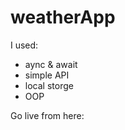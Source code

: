 # weatherApp
I used: 
  - aync & await
  - simple API
  - local storge
  - OOP
  
 Go live from here:

